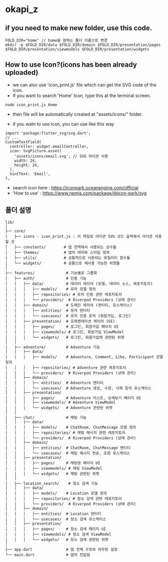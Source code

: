 # okapi_z
## if you need to make new folder, use this code.
```
FOLD_DIR="home" // home을 원하는 폴더 이름으로 변경
mkdir -p $FOLD_DIR/data $FOLD_DIR/domain $FOLD_DIR/presentation/pages $FOLD_DIR/presentation/viewmodels $FOLD_DIR/presentation/widgets

```
## How to use Icon?(icons has been already uploaded)
- we can also use 'icon_print.js' file which can get the SVG code of the icon.
- If you want to search 'Home' Icon, type this at the terminal screen.
```
node icon_print.js Home
```
- then file will be automatically created at "assets/icons/" folder.

- if you watn to use icon, you can use like this way
```
import 'package:flutter_svg/svg.dart';
// ...
CustomTextField(
  controller: widget.emailController,
  icon: SvgPicture.asset(
    'assets/icons/email.svg', // SVG 아이콘 사용
    width: 24,
    height: 24,
  ),
  hintText: 'Email',
),
```
- search icon here : https://iconpark.oceanengine.com/official
- 'How to use' : https://www.npmjs.com/package/@icon-park/svg

## 폴더 설명

``` 
lib/
│
├── core/       
│   ├── icons - icon_print.js : 이 파일로 아이콘 SVG 코드 출력해서 아이콘 사용할 것          
│   ├── constants/        # 앱 전역에서 사용되는 상수들
│   ├── themes/           # 앱의 테마와 스타일 정의
│   ├── utils/            # 공통적으로 사용하는 유틸리티 함수들
│   └── widgets/          # 공통으로 재사용 가능한 위젯들
│
├── features/              # 기능별로 그룹화
│   ├── auth/              # 인증 기능
│   │   ├── data/          # 데이터 레이어 (모델, 데이터 소스, 레포지토리)
│   │   │   ├── models/    # 유저 모델 정의
│   │   │   ├── repositories/ # 유저 인증 관련 레포지토리
│   │   │   └── providers/  # Riverpod Providers (상태 관리)
│   │   ├── domain/        # 도메인 레이어 (엔티티, 유스케이스)
│   │   │   ├── entities/  # 유저 엔티티
│   │   │   └── usecases/  # 유저 인증 로직 (회원가입, 로그인)
│   │   ├── presentation/  # 프레젠테이션 레이어 (UI)
│   │   │   ├── pages/     # 로그인, 회원가입 페이지 UI
│   │   │   ├── viewmodels/ # 로그인, 회원가입 ViewModel
│   │   │   └── widgets/   # 로그인, 회원가입에 관련된 위젯
│   │
│   ├── adventure/         # Adventure 기능
│   │   ├── data/          
│   │   │   ├── models/    # Adventure, Comment, Like, Participant 모델 정의
│   │   │   ├── repositories/ # Adventure 관련 레포지토리
│   │   │   └── providers/  # Riverpod Providers (상태 관리)
│   │   ├── domain/        
│   │   │   ├── entities/  # Adventure 엔티티
│   │   │   └── usecases/  # Adventure 생성, 수정, 삭제 등의 유스케이스
│   │   ├── presentation/  
│   │   │   ├── pages/     # Adventure 리스트, 상세보기 페이지 UI
│   │   │   ├── viewmodels/ # Adventure ViewModel
│   │   │   └── widgets/   # Adventure 관련된 위젯
│   │
│   ├── chat/              # 채팅 기능
│   │   ├── data/          
│   │   │   ├── models/    # ChatRoom, ChatMessage 모델 정의
│   │   │   ├── repositories/ # 채팅 메시지 관련 레포지토리
│   │   │   └── providers/  # Riverpod Providers (상태 관리)
│   │   ├── domain/        
│   │   │   ├── entities/  # ChatRoom, ChatMessage 엔티티
│   │   │   └── usecases/  # 채팅 메시지 전송, 조회 유스케이스
│   │   ├── presentation/  
│   │   │   ├── pages/     # 채팅방 페이지 UI
│   │   │   ├── viewmodels/ # 채팅 ViewModel
│   │   │   └── widgets/   # 채팅 관련된 위젯
│   │
│   ├── location_search/    # 장소 검색 기능
│   │   ├── data/          
│   │   │   ├── models/    # Location 모델 정의
│   │   │   ├── repositories/ # 장소 검색 관련 레포지토리
│   │   │   └── providers/  # Riverpod Providers (상태 관리)
│   │   ├── domain/        
│   │   │   ├── entities/  # Location 엔티티
│   │   │   └── usecases/  # 장소 검색 유스케이스
│   │   ├── presentation/  
│   │   │   ├── pages/     # 장소 검색 페이지 UI
│   │   │   ├── viewmodels/ # 장소 검색 ViewModel
│   │   │   └── widgets/   # 장소 검색 관련된 위젯
│
├── app.dart               # 앱 전체 구조와 라우팅 설정
└── main.dart              # 앱의 진입점
```